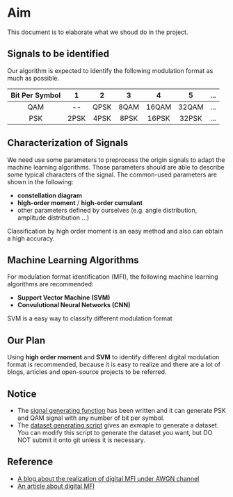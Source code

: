 # Aim

This document is to elaborate what we shoud do in the project.

## Signals to be identified

Our algorithm is expected to identify the following modulation format as much as possible.

| Bit Per Symbol |  1   |  2   |  3   |   4   |   5   | ...  |
| :------------: | :--: | :--: | :--: | :---: | :---: | :--: |
|      QAM       |  --  | QPSK | 8QAM | 16QAM | 32QAM | ...  |
|      PSK       | 2PSK | 4PSK | 8PSK | 16PSK | 32PSK | ...  |

## Characterization of Signals

We need use some parameters to preprocess the origin signals to adapt the machine learning algorithms. Those parameters should are able to describe some typical characters of the signal. The common-used parameters are shown in the following:

+ **constellation diagram**
+ **high-order moment** / **high-order cumulant**
+ other parameters defined by ourselves (e.g. angle distribution, amplitude distribution ...)

Classification by high order moment is an easy method and also can obtain a high accuracy.

## Machine Learning Algorithms

For modulation format identification (MFI), the following machine learning algorithms are recommended:

+ **Support Vector Machine (SVM)**
+ **Convulutional Neural Networks (CNN)**

SVM is a easy way to classify different modulation format

## Our Plan

Using **high order moment** and **SVM** to identify different digital modulation format is recommended, because it is easy to realize and there are a lot of blogs, articles and open-source projects to be referred. 

## Notice

+ The [signal generating function](https://github.com/Eric-Ma-7/Modulation-Format-Classification/blob/master/src/signal_generation.m) has been written and it can generate PSK and QAM signal with any number of bit per symbol.
+ The [dataset generating script](https://github.com/Eric-Ma-7/Modulation-Format-Classification/blob/master/src/dataset_generate.m) gives an exmaple to generate a dataset. You can modify this script to generate the dataset you want, but DO NOT submit it onto git unless it is necessary.

## Reference
+ [A blog about the realization of digital MFI under AWGN channel](https://www.cnblogs.com/wsine/p/4673364.html)
+ [An article about digital MFI](https://github.com/Eric-Ma-7/Modulation-Format-Classification/blob/master/doc/MFI_based_on_high_order_moment.pdf)

